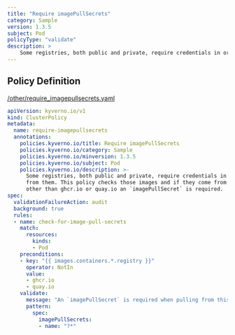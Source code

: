 ```yaml
---
title: "Require imagePullSecrets"
category: Sample
version: 1.3.5
subject: Pod
policyType: "validate"
description: >
    Some registries, both public and private, require credentials in order to pull images from them. This policy checks those images and if they come from a registry other than ghcr.io or quay.io an `imagePullSecret` is required.
---
```


## Policy Definition
<a href="https://github.com/kyverno/policies/raw/main//other/require_imagepullsecrets.yaml" target="-blank">/other/require_imagepullsecrets.yaml</a>

```yaml
apiVersion: kyverno.io/v1
kind: ClusterPolicy
metadata:
  name: require-imagepullsecrets
  annotations:
    policies.kyverno.io/title: Require imagePullSecrets
    policies.kyverno.io/category: Sample
    policies.kyverno.io/minversion: 1.3.5
    policies.kyverno.io/subject: Pod
    policies.kyverno.io/description: >-
      Some registries, both public and private, require credentials in order to pull images
      from them. This policy checks those images and if they come from a registry
      other than ghcr.io or quay.io an `imagePullSecret` is required.
spec:
  validationFailureAction: audit
  background: true
  rules:
  - name: check-for-image-pull-secrets
    match:
      resources:
        kinds:
        - Pod
    preconditions:
    - key: "{{ images.containers.*.registry }}"
      operator: NotIn
      value:
      - ghcr.io
      - quay.io
    validate:
      message: "An `imagePullSecret` is required when pulling from this registry."
      pattern:
        spec:
          imagePullSecrets:
          - name: "?*"

```
